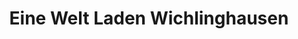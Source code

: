 ---
title: "Eine Welt Laden Wichlinghausen"
url: /wuppertal/eine-welt-laden-wichlinghausen/
shop: Supermarkt
---